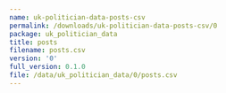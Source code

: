 ```yaml
---
name: uk-politician-data-posts-csv
permalink: /downloads/uk-politician-data-posts-csv/0
package: uk_politician_data
title: posts
filename: posts.csv
version: '0'
full_version: 0.1.0
file: /data/uk_politician_data/0/posts.csv
---
```

